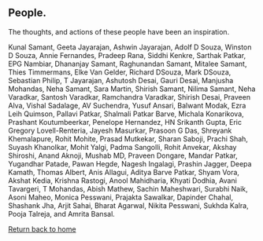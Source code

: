 ## People.

The thoughts, and actions of these people have been an inspiration.

Kunal Samant, Geeta Jayarajan, Ashwin Jayarajan, Adolf D Souza, Winston D Souza, Annie Fernandes, Pradeep Rana, Siddhi Kenkre, Sarthak Patkar, EPG Nambiar, Dhananjay Samant, Raghunandan Samant, Mitalee Samant, Thies Timmermans, Elke Van Gelder, Richard DSouza, Mark DSouza, Sebastian Philip, T Jayarajan, Ashutosh Desai, Gauri Desai, Manjusha Mohandas, Neha Samant, Sara Martin, Shirish Samant, Nilima Samant, Neha Varadkar, Santosh Varadkar, Ramchandra Varadkar, Shirish Desai, Praveen Alva, Vishal Sadalage, AV Suchendra, Yusuf Ansari, Balwant Modak, Ezra Leih Quimson, Pallavi Patkar, Shalmali Patkar Barve, Michala Konarikova, Prashant Koutumbeerkar, Penelope Hernandez, HN Srikanth Gupta, Eric Gregory Lovell-Renteria, Jayesh Masurkar, Prasoon G Das, Shreyank Khemalapure, Rohit Mohite, Prasad Mutkekar, Sharan Saboji, Prachi Shah, Suyash Khanolkar, Mohit Yalgi, Padma Sangolli, Rohit Anvekar, Akshay Shiroshi, Anand Aknoji, Mushab MD, Praveen Dongare, Mandar Patkar, Yugandhar Patade, Pawan Hegde, Nagesh Ingalagi, Prashin Jagger, Deepa Kamath, Thomas Albert, Anis Allagui, Aditya Barve Patkar, Shyam Vora, Akshat Kedia, Krishna Rastogi, Anool Mahidharia, Khyati Dodhia, Avani Tavargeri, T Mohandas, Abish Mathew, Sachin Maheshwari, Surabhi Naik, Asoni Maheo, Monica Pesswani, Prajakta Sawalkar, Dapinder Chahal, Shashank Jha, Arjit Sahai, Bharat Agarwal, Nikita Pesswani, Sukhda Kalra, Pooja Talreja, and Amrita Bansal.

[Return back to home](https://kvshvl.github.io/index.html)
